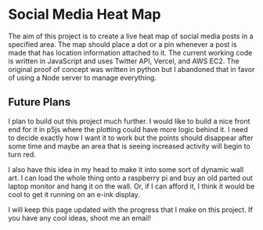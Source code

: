 # Social Media Heat Map

The aim of this project is to create a live heat map of social media posts in a
specified area. The map should place a dot or a pin whenever a post is made that
has location information attached to it. The current working code is written in
JavaScript and uses Twitter API, Vercel, and AWS EC2. The original proof of concept
was written in python but I abandoned that in favor of using a Node server to manage
everything.


## Future Plans
I plan to build out this project much further. I would like to build a nice front
end for it in p5js where the plotting could have more logic behind it. I need to
decide exactly how I want it to work but the points should disappear after some time
and maybe an area that is seeing increased activity will begin to turn red.

I also have this idea in my head to make it into some sort of dynamic wall art.
I can load the whole thing onto a raspberry pi and buy an old parted out laptop
monitor and hang it on the wall. Or, if I can afford it, I think it would be
cool to get it running on an e-ink display.

I will keep this page updated with the progress that I make on this project. If
you have any cool ideas, shoot me an email!
